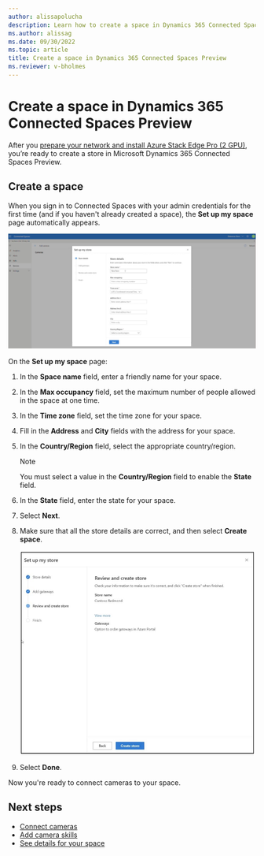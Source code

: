```yaml
---
author: alissapolucha
description: Learn how to create a space in Dynamics 365 Connected Spaces Preview
ms.author: alissag
ms.date: 09/30/2022
ms.topic: article
title: Create a space in Dynamics 365 Connected Spaces Preview 
ms.reviewer: v-bholmes
---
```


# Create a space in Dynamics 365 Connected Spaces Preview

After you [prepare your network and install Azure Stack Edge Pro (2 GPU)](ase-install.md), you’re ready to create a store in 
Microsoft Dynamics 365 Connected Spaces Preview. 

## Create a space

When you sign in to Connected Spaces with your admin credentials for the first time (and if you haven't already created a space), the **Set up my space** page automatically appears.

![Create store prompt.](media/create-store-prompt.jpg "Create store prompt")

On the **Set up my space** page:

1. In the **Space name** field, enter a friendly name for your space.

2. In the **Max occupancy** field, set the maximum number of people allowed in the space at one time. 

3. In the **Time zone** field, set the time zone for your space.

4. Fill in the **Address** and **City** fields with the address for your space.

5. In the **Country/Region** field, select the appropriate country/region.

    > [!NOTE]
    > You must select a value in the **Country/Region** field to enable the **State** field.

6. In the **State** field, enter the state for your space. 

7. Select **Next**.

8. Make sure that all the store details are correct, and then select **Create space**.

    ![Create space review.](media/create-store-review.jpg "Create space review")  
    
9. Select **Done**. 

Now you're ready to connect cameras to your space. 
 
## Next steps

- [Connect cameras](web-app-cameras-connect.md)
- [Add camera skills](web-app-cameras-add-skills.md)
- [See details for your space](web-app-space-details.md)
